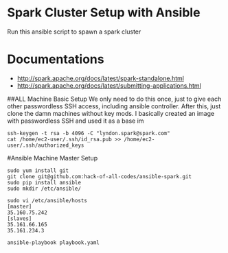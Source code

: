 # Spark Cluster Setup with Ansible
Run this ansible script to spawn a spark cluster

# Documentations
- http://spark.apache.org/docs/latest/spark-standalone.html
- http://spark.apache.org/docs/latest/submitting-applications.html

##ALL Machine Basic Setup
We only need to do this once, just to give each other passwordless SSH access, 
including ansible controller.
After this, just clone the damn machines without key mods.
I basically created an image with passwordless SSH and used it as a base
im
```
ssh-keygen -t rsa -b 4096 -C "lyndon.spark@spark.com"
cat /home/ec2-user/.ssh/id_rsa.pub >> /home/ec2-user/.ssh/authorized_keys
```

#Ansible Machine Master Setup
```
sudo yum install git
git clone git@github.com:hack-of-all-codes/ansible-spark.git
sudo pip install ansible
sudo mkdir /etc/ansible/

sudo vi /etc/ansible/hosts
[master]
35.160.75.242
[slaves]
35.161.66.165
35.161.234.3

ansible-playbook playbook.yaml
```